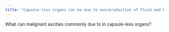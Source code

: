 ```yaml
---
title: "Capsule-less organs can be due to overproduction of fluid and because there is no limiting capsule then the liquid just spreads into the peritoneal cavity"
---
```

What can malignant ascities commonly due to in capsule-less organs?

